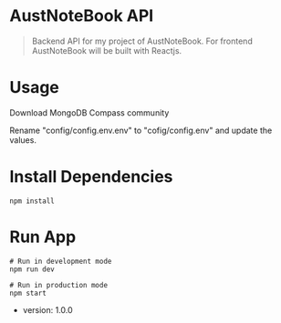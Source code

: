 # AustNoteBook API

> Backend API for my project of AustNoteBook. For frontend AustNoteBook will be built with Reactjs.

# Usage

Download MongoDB Compass community

Rename "config/config.env.env" to "cofig/config.env" and update the values.

# Install Dependencies

```
npm install
```

# Run App

```
# Run in development mode
npm run dev

# Run in production mode
npm start
```

- version: 1.0.0
